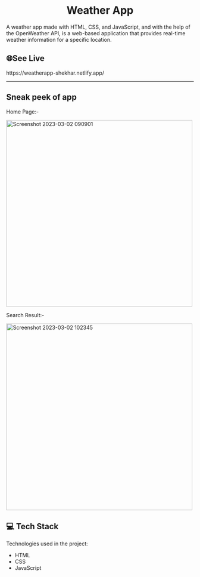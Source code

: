 <h1 align="center" id="title">Weather App</h1>

<p>A weather app made with HTML, CSS, and JavaScript, and with the help of the OpenWeather API, is a web-based application that provides real-time weather information for a specific location.</p>


<h2>🌐See Live</h2>
https://weatherapp-shekhar.netlify.app/
<hr/>
<h2>Sneak peek of app </h2>
<p>Home Page:-</p>
<img width="500" alt="Screenshot 2023-03-02 090901" src="https://user-images.githubusercontent.com/110104542/222325304-b1809632-6e53-46ba-a198-3b620fae2a91.png">
<p>Search Result:-</p>
<img width="500" alt="Screenshot 2023-03-02 102345" src="https://user-images.githubusercontent.com/110104542/222334527-c3ab1e81-6884-4186-8652-ee3c478fb6dc.png">

<h2>💻 Tech Stack</h2>

Technologies used in the project:

*   HTML
*   CSS
*   JavaScript
